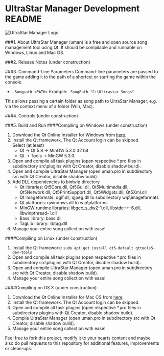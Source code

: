 # UltraStar Manager Development README

![UltraStar Manager Logo](https://github.com/UltraStar-Deluxe/UltraStar-Manager/blob/master/src/resources/uman128.png)


###1. About
UltraStar Manager (uman) is a free and open source song management tool using Qt. It should be compilable and runnable on Windows, Linux and Mac OS.

###2. Release Notes
(under construction)

###3. Command-Line Parameters
Command-line parameters are passed to the game adding it to the path of a
shortcut or starting the game within the console.

- `-Songpath <PATH>`
    Example: `-SongPath "C:\Ultrastar Songs"`
    
This allows passing a certain folder as song path to UltraStar Manager, e.g. via the context menu of a folder (Win, Mac).

###4. Controls
(under construction)

###5. Build and Run
####Compiling on Windows
(under construction)

1. Download the Qt Online Installer for Windows from [here](http://download.qt.io/official_releases/online_installers/qt-unified-windows-x86-online.exe).
2. Install the Qt framework. The Qt Account login can be skipped.  
   Select (at least)
   * Qt -> Qt 5.8 -> MinGW 5.3.0 32 bit
   * Qt -> Tools -> MinGW 5.3.0.
3. Open and compile all task plugins (open respective *.pro files in subdirectory src\plugins with Qt Creator, disable shadow build).
4. Open and compile UltraStar Manager (open uman.pro in subdirectory src with Qt Creator, disable shadow build).
5. Add DLL dependencies to bin\wip directory
   * Qt libraries: Qt5Core.dll, Qt5Gui.dll, Qt5Multimedia.dll, Qt5Network.dll, Qt5PrintSupport.dll, Qt5Widgets.dll, Qt5Xml.dll
   * Qt imageformats: qgif.dll, qjpeg.dll to subdirectory wip\imageformats
   * Qt platforms: qwindows.dll to wip\platforms
   * MinGW runtime libraries: libgcc_s_dw2-1.dll, libstdc++-6.dll, libwinpthread-1.dll
   * Bass library: bass.dll
   * TagLib library: libtag.dll
6. Manage your entire song collection with ease!

####Compiling on Linux
(under construction)

1. Install the Qt framework: `sudo apt get install qt5-default qttools5-dev-tools`
2. Open and compile all task plugins (open respective *.pro files in subdirectory src\plugins with Qt Creator, disable shadow build).
3. Open and compile UltraStar Manager (open uman.pro in subdirectory src with Qt Creator, disable shadow build).
4. Manage your entire song collection with ease!

####Compiling on OS X
(under construction)

1. Download the Qt Online Installer for Mac OS from [here](http://download.qt.io/official_releases/online_installers/qt-unified-mac-x64-online.dmg).
2. Install the Qt framework. The Qt Account login can be skipped.
3. Open and compile all task plugins (open respective *.pro files in subdirectory plugins with Qt Creator, disable shadow build).
4. Compile UltraStar Manager (open uman.pro in subdirectory src with Qt Creator, disable shadow build).
5. Manage your entire song collection with ease!

Feel free to fork this project, modify it to your hearts content and maybe also do pull requests to this repository for additional features, improvements or clean-ups.
